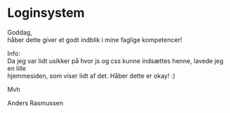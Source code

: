 # Loginsystem #

Goddag,  
håber dette giver et godt indblik i mine faglige kompetencer!

Info:  
Da jeg var lidt usikker på hvor js og css kunne indsættes henne, lavede jeg en lille  
hjemmesiden, som viser lidt af det. Håber dette er okay! :)  

Mvh  

Anders Rasmussen
